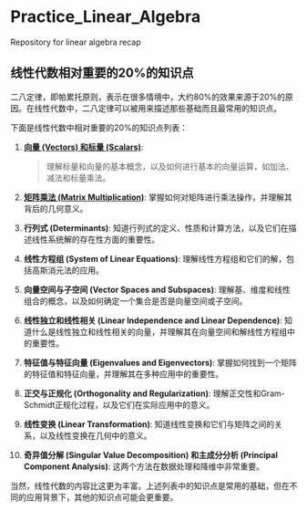 # Practice_Linear_Algebra

Repository for linear algebra recap

## 线性代数相对重要的20%的知识点

二八定律，即帕累托原则，表示在很多情境中，大约80%的效果来源于20%的原因。在线性代数中，二八定律可以被用来描述那些基础而且最常用的知识点。

下面是线性代数中相对重要的20%的知识点列表：

1. [**向量 (Vectors) 和标量 (Scalars)**](01_Vectors_Scalars.md):
   > 理解标量和向量的基本概念，以及如何进行基本的向量运算，如加法、减法和标量乘法。

2. [**矩阵乘法 (Matrix Multiplication)**](02_Matrix_Multiplication.md): 掌握如何对矩阵进行乘法操作，并理解其背后的几何意义。

3. **行列式 (Determinants)**: 知道行列式的定义、性质和计算方法，以及它们在描述线性系统解的存在性方面的重要性。

4. **线性方程组 (System of Linear Equations)**: 理解线性方程组和它们的解，包括高斯消元法的应用。

5. **向量空间与子空间 (Vector Spaces and Subspaces)**: 理解基、维度和线性组合的概念，以及如何确定一个集合是否是向量空间或子空间。

6. **线性独立和线性相关 (Linear Independence and Linear Dependence)**: 知道什么是线性独立和线性相关的向量，并理解其在向量空间和解线性方程组中的重要性。

7. **特征值与特征向量 (Eigenvalues and Eigenvectors)**: 掌握如何找到一个矩阵的特征值和特征向量，并理解其在多种应用中的重要性。

8. **正交与正规化 (Orthogonality and Regularization)**: 理解正交性和Gram-Schmidt正规化过程，以及它们在实际应用中的意义。

9. **线性变换 (Linear Transformation)**: 知道线性变换和它们与矩阵之间的关系，以及线性变换在几何中的意义。

10. **奇异值分解 (Singular Value Decomposition) 和主成分分析 (Principal Component Analysis)**: 这两个方法在数据处理和降维中非常重要。

当然，线性代数的内容比这更为丰富。上述列表中的知识点是常用的基础，但在不同的应用背景下，其他的知识点可能会更重要。
